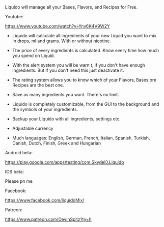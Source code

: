 Liquido will manage all your Bases, Flavors, and Recipes for Free.

Youtube:

https://www.youtube.com/watch?v=Ynv6K4V9W2Y

- Liquido will calculate all ingredients of your new Liquid you want to mix.
In drops, ml and grams. With or without nicotine.

- The price of every ingredients is calculated. Know every time how much you spend on Liquid.

- With the alert system you will be warn t, if you don't have enough ingredients. But if you don't need this just deactivate it.

- The rating system allows you to know which of your Flavors, Bases ore Recipes are the best one.

- Save as many ingredients you want. There's no limit.

- Liquido is completely customizable, from the GUI to the background and the symbols of your ingredients.

- Backup your Liquido with all ingredients, settings etc.

- Adjustable currency

- Much languages: English, German, French, Italian, Spanish, Turkish, Danish, Dutch, Finish, Greek and Hungarian


Android beta:

https://play.google.com/apps/testing/com.Skydel0.Liquido

IOS beta:

Please pn me

Facebook:

https://www.facebook.com/liquidoMix/

Patreon:

https://www.patreon.com/DevinSpitz?ty=h
